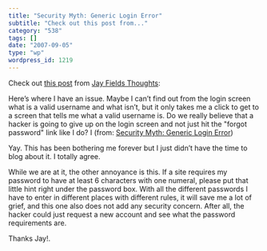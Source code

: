 ```yaml
---
title: "Security Myth: Generic Login Error"
subtitle: "Check out this post from..."
category: "538"
tags: []
date: "2007-09-05"
type: "wp"
wordpress_id: 1219
---
```

Check out [this post](http://blog.jayfields.com/2007/09/security-myth-generic-login-error.html) from [Jay Fields Thoughts](http://blog.jayfields.com/): 
> 
 Here’s where I have an issue. Maybe I can’t find out from the login screen what is a valid username and what isn’t, but it only takes me a click to get to a screen that tells me what a valid username is. Do we really believe that a hacker is going to give up on the login screen and not just hit the "forgot password" link like I do? I 
 (from: [Security Myth: Generic Login Error](http://blog.jayfields.com/2007/09/security-myth-generic-login-error.html)) 

 Yay. This has been bothering me forever but I just didn’t have the time to blog about it. I totally agree. 

 While we are at it, the other annoyance is this. If a site requires my password to have at least 6 characters with one numeral, please put that little hint right under the password box. With all the different passwords I have to enter in different places with different rules, it will save me a lot of grief, and this one also does not add any security concern. After all, the hacker could just request a new account and see what the password requirements are. 

 Thanks Jay!.